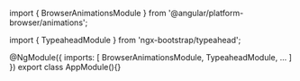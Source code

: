 import { BrowserAnimationsModule } from '@angular/platform-browser/animations';

import { TypeaheadModule } from 'ngx-bootstrap/typeahead';

@NgModule({
  imports: [
    BrowserAnimationsModule,
    TypeaheadModule,
    ...
  ]
})
export class AppModule(){}
